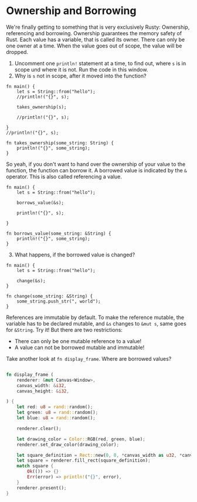 # Ownership and Borrowing

We're finally getting to something that is very exclusively Rusty: Ownership, referencing and borrowing. Ownership guarantees the memory safety of Rust. Each value has a variable, that is called its owner. There can only be one owner at a time. When the value goes out of scope, the value will be dropped.

1. Uncomment one `println!` statement at a time, to find out, where `s` is in scope und where it is not. Run the code in this window.
2. Why is `s` not in scope, after it moved into the function?

```rust, editable
fn main() {
    let s = String::from("hello");  
    //println!("{}", s);

    takes_ownership(s);

    //println!("{}", s);

}
//println!("{}", s);

fn takes_ownership(some_string: String) {
    println!("{}", some_string);
}
```

So yeah, if you don't want to hand over the ownership of your value to the function, the function can borrow it. A borrowed value is indicated by the `&` operator. This is also called referencing a value.

```rust, editable
fn main() {
    let s = String::from("hello");  

    borrows_value(&s);

    println!("{}", s);

}

fn borrows_value(some_string: &String) {
    println!("{}", some_string);
}
```

3. What happens, if the borrowed value is changed?

```rust, editable
fn main() {
    let s = String::from("hello");

    change(&s);
}

fn change(some_string: &String) {
    some_string.push_str(", world");
}
```

References are immutable by default. To make the reference mutable, the variable has to be declared mutable, and `&s` changes to `&mut s`, same goes for `&String`. Try it!
But there are two restrictions:

* There can only be one mutable reference to a value!
* A value can not be borrowed mutable and immutable!

Take another look at `fn display_frame`. Where are borrowed values?

```rust

fn display_frame (
    renderer: &mut Canvas<Window>,
    canvas_width: &i32,
    canvas_height: &i32,

) {
    let red: u8 = rand::random();
    let green: u8 = rand::random();
    let blue: u8 = rand::random();

    renderer.clear();

    let drawing_color = Color::RGB(red, green, blue);
    renderer.set_draw_color(drawing_color);

    let square_definition = Rect::new(0, 0, *canvas_width as u32, *canvas_height as u32);
    let square = renderer.fill_rect(square_definition);
    match square {
        Ok(()) => {}
        Err(error) => println!("{}", error),
    }
    renderer.present();
}
```
